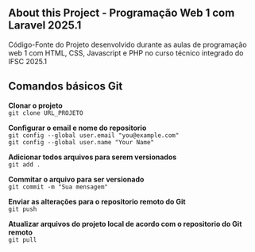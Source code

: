 ## About this Project - Programação Web 1 com Laravel 2025.1
Código-Fonte do Projeto desenvolvido durante as aulas de programação web 1 com HTML, CSS, Javascript e PHP no curso técnico integrado do IFSC 2025.1

## Comandos básicos Git

**Clonar o projeto**  
`git clone URL_PROJETO`

**Configurar o email e nome do repositorio**  
`git config --global user.email "you@example.com"`\
`git config --global user.name "Your Name"`

**Adicionar todos arquivos para serem versionados**  
`git add .`

**Commitar o arquivo para ser versionado**  
`git commit -m "Sua mensagem"`

**Enviar as alterações para o repositorio remoto do Git**  
`git push`

**Atualizar arquivos do projeto local de acordo com o repositorio do Git remoto**  
`git pull`
